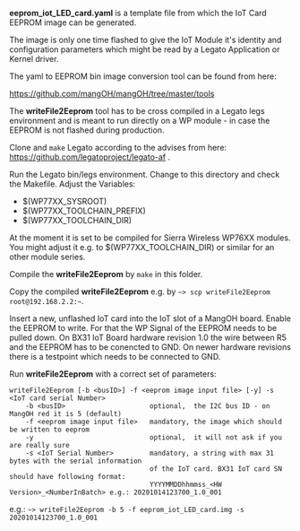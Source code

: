 **eeprom_iot_LED_card.yaml** is a template file from which the IoT Card EEPROM image can be generated.

The image is only one time flashed to give the IoT Module it's identity and configuration parameters which might be read by a Legato Application or Kernel driver.

The yaml to EEPROM bin image conversion tool can be found from here:

https://github.com/mangOH/mangOH/tree/master/tools

The **writeFile2Eeprom** tool has to be cross compiled in a Legato legs environment and is meant to run directly on a WP module - in case the EEPROM is not flashed during production.

Clone and `make` Legato according to the advises from here: https://github.com/legatoproject/legato-af .

Run the Legato bin/legs environment. Change to this directory and check the Makefile. 
Adjust the Variables:

* $(WP77XX_SYSROOT)
* $(WP77XX_TOOLCHAIN_PREFIX)
* $(WP77XX_TOOLCHAIN_DIR)

At the moment it is set to be compiled for Sierra Wireless WP76XX modules. You might adjust it e.g. to
$(WP77XX_TOOLCHAIN_DIR) or similar for an other module series.

Compile the **writeFile2Eeprom** by `make` in this folder. 

Copy the compiled **writeFile2Eeprom** e.g. by `~> scp writeFile2Eeprom root@192.168.2.2:~`.

Insert a new, unflashed IoT card into the IoT slot of a MangOH board. 
Enable the EEPROM to write. For that the WP Signal of the EEPROM needs to be pulled down. On BX31 IoT Board hardware revision 1.0 the wire 
between R5 and the EEPROM has to be conencted to GND. On newer hardware revisions there is a testpoint which needs to be connected to GND.

Run **writeFile2Eeprom** with a correct set of parameters:

```
writeFile2Eeprom [-b <busID>] -f <eeprom image input file> [-y] -s <IoT card serial Number>
    -b <busID>                     optional,  the I2C bus ID - on MangOH red it is 5 (default)
    -f <eeprom image input file>   mandatory, the image which should be written to eeprom
    -y 	                           optional,  it will not ask if you are really sure
    -s <IoT Serial Number>         mandatory, a string with max 31 bytes with the serial information
                                   of the IoT card. BX31 IoT card SN should have following format:
                                   YYYYMMDDhhmmss_<HW Version>_<NumberInBatch> e.g.: 20201014123700_1.0_001
```

e.g.: `~> writeFile2Eeprom -b 5 -f eeprom_iot_LED_card.img -s 20201014123700_1.0_001`
